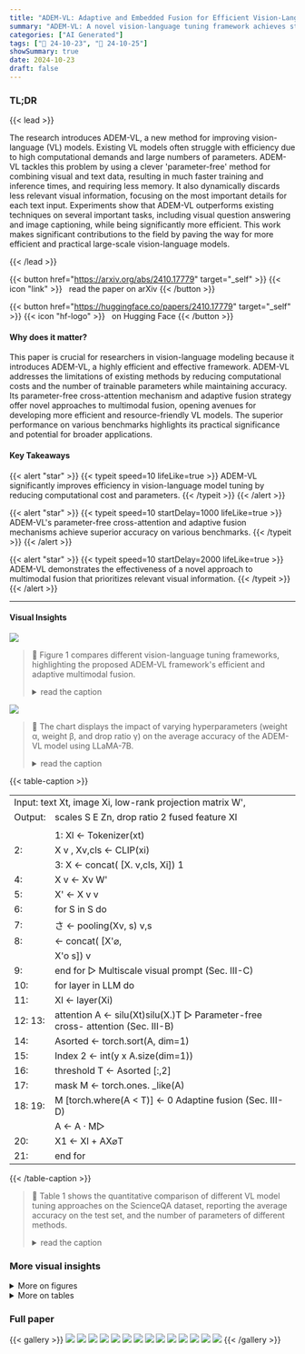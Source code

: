 ```yaml
---
title: "ADEM-VL: Adaptive and Embedded Fusion for Efficient Vision-Language Tuning"
summary: "ADEM-VL: A novel vision-language tuning framework achieves state-of-the-art accuracy with significantly reduced computational cost and parameters, using a parameter-free cross-attention mechanism and ..."
categories: ["AI Generated"]
tags: ["🔖 24-10-23", "🤗 24-10-25"]
showSummary: true
date: 2024-10-23
draft: false
---
```


### TL;DR


{{< lead >}}

The research introduces ADEM-VL, a new method for improving vision-language (VL) models.  Existing VL models often struggle with efficiency due to high computational demands and large numbers of parameters. ADEM-VL tackles this problem by using a clever 'parameter-free' method for combining visual and text data, resulting in much faster training and inference times, and requiring less memory.  It also dynamically discards less relevant visual information, focusing on the most important details for each text input. Experiments show that ADEM-VL outperforms existing techniques on several important tasks, including visual question answering and image captioning, while being significantly more efficient.  This work makes significant contributions to the field by paving the way for more efficient and practical large-scale vision-language models.

{{< /lead >}}


{{< button href="https://arxiv.org/abs/2410.17779" target="_self" >}}
{{< icon "link" >}} &nbsp; read the paper on arXiv
{{< /button >}}

{{< button href="https://huggingface.co/papers/2410.17779" target="_self" >}}
{{< icon "hf-logo" >}} &nbsp; on Hugging Face
{{< /button >}}

#### Why does it matter?
This paper is crucial for researchers in vision-language modeling because it introduces ADEM-VL, a highly efficient and effective framework. ADEM-VL addresses the limitations of existing methods by reducing computational costs and the number of trainable parameters while maintaining accuracy. Its parameter-free cross-attention mechanism and adaptive fusion strategy offer novel approaches to multimodal fusion, opening avenues for developing more efficient and resource-friendly VL models. The superior performance on various benchmarks highlights its practical significance and potential for broader applications.
#### Key Takeaways

{{< alert "star" >}}
{{< typeit speed=10 lifeLike=true >}} ADEM-VL significantly improves efficiency in vision-language model tuning by reducing computational cost and parameters. {{< /typeit >}}
{{< /alert >}}

{{< alert "star" >}}
{{< typeit speed=10 startDelay=1000 lifeLike=true >}} ADEM-VL's parameter-free cross-attention and adaptive fusion mechanisms achieve superior accuracy on various benchmarks. {{< /typeit >}}
{{< /alert >}}

{{< alert "star" >}}
{{< typeit speed=10 startDelay=2000 lifeLike=true >}} ADEM-VL demonstrates the effectiveness of a novel approach to multimodal fusion that prioritizes relevant visual information. {{< /typeit >}}
{{< /alert >}}

------
#### Visual Insights



![](figures/figures_4_0.png)

> 🔼 Figure 1 compares different vision-language tuning frameworks, highlighting the proposed ADEM-VL framework's efficient and adaptive multimodal fusion.
> <details>
> <summary>read the caption</summary>
> Fig. 1. Comparison of different vision-language tuning frameworks: (a) Methods that directly extend the input space of the language model with extracted vision features. (b) Methods that fuse vision information into the language model via cross-attention. (c) Our proposed ADEM-VL framework, which incorporates parameter-free cross-attention, multiscale visual prompting, and adaptive multimodal fusion designs. This approach ensures both parameter and computational efficiency while delivering promising performance.
> </details>





![](charts/charts_11_0.png)

> 🔼 The chart displays the impact of varying hyperparameters (weight α, weight β, and drop ratio γ) on the average accuracy of the ADEM-VL model using LLaMA-7B.
> <details>
> <summary>read the caption</summary>
> Fig. 2. Comparison of different hyperparameter settings in the ADEM-VL with LLaMA-7B as the language model.
> </details>





{{< table-caption >}}
<br><table id='4' style='font-size:16px'><tr><td colspan="2">Input: text Xt, image Xi, low-rank projection matrix W',</td></tr><tr><td>Output:</td><td>scales S E Zn, drop ratio 2 fused feature XI</td></tr><tr><td colspan="2"></td></tr><tr><td></td><td>1: Xl ← Tokenizer(xt)</td></tr><tr><td>2:</td><td>X v , Xv,cls ← CLIP(xi)</td></tr><tr><td></td><td>3: X ← concat( [X. v,cls, Xi]) 1</td></tr><tr><td>4:</td><td>X v ← Xv W'</td></tr><tr><td>5:</td><td>X' ← X v v</td></tr><tr><td>6:</td><td>for S in S do</td></tr><tr><td>7:</td><td>さ ← pooling(Xv, s) v,s</td></tr><tr><td>8:</td><td>← concat( [X'⌀,</td></tr><tr><td></td><td>X'o s]) v</td></tr><tr><td>9:</td><td>end for ▷ Multiscale visual prompt (Sec. III-C)</td></tr><tr><td>10:</td><td>for layer in LLM do</td></tr><tr><td>11:</td><td>Xl ← layer(Xi)</td></tr><tr><td>12: 13:</td><td>attention A ← silu(Xt)silu(X.)T ▷ Parameter-free cross- attention (Sec. III-B)</td></tr><tr><td>14:</td><td>Asorted ← torch.sort(A, dim=1)</td></tr><tr><td>15:</td><td>Index 2 ← int(y x A.size(dim=1))</td></tr><tr><td>16:</td><td>threshold T ← Asorted [:,2]</td></tr><tr><td>17:</td><td>mask M ← torch.ones. _like(A)</td></tr><tr><td>18: 19:</td><td>M [torch.where(A < T)] ← 0 Adaptine fusion (Sec. III-D)</td></tr><tr><td></td><td>A ← A · M▷</td></tr><tr><td>20:</td><td>X1 ← Xl + AX⌀T</td></tr><tr><td>21:</td><td>end for</td></tr></table>{{< /table-caption >}}

> 🔼 Table 1 shows the quantitative comparison of different VL model tuning approaches on the ScienceQA dataset, reporting the average accuracy on the test set, and the number of parameters of different methods.
> <details>
> <summary>read the caption</summary>
> TABLE I EVALUATION RESULTS ON SCIENCEQA TEST SET. NAT = NATURAL SCIENCE, SOC = SOCIAL SCIENCE, LAN = LANGUAGE SCIENCE, TXT = TEXT CONTEXT, IMG = IMAGE CONTEXT, NO = NO CONTEXT, G1-6 = GRADES 1-6, G7-12 = GRADES 7-12.
> </details>



### More visual insights

<details>
<summary>More on figures
</summary>


![](figures/figures_11_0.png)

> 🔼 The figure shows examples of image captioning results, visualizing the model's decisions on which image features to use at each layer for different scales.
> <details>
> <summary>read the caption</summary>
> Fig. 3. Visualization of image captioning results with LLaMA-7B. In each row, the left figure is the original image, while the middle and right figures demonstrate the dropping decisions for features at two different scales.
> </details>



![](figures/figures_11_1.png)

> 🔼 The figure compares different vision-language tuning frameworks, highlighting the proposed ADEM-VL framework's efficiency and effectiveness.
> <details>
> <summary>read the caption</summary>
> Fig. 1. Comparison of different vision-language tuning frameworks: (a) Methods that directly extend the input space of the language model with extracted vision features. (b) Methods that fuse vision information into the language model via cross-attention. (c) Our proposed ADEM-VL framework, which incorporates parameter-free cross-attention, multiscale visual prompting, and adaptive multimodal fusion designs. This approach ensures both parameter and computational efficiency while delivering promising performance.
> </details>



![](figures/figures_11_2.png)

> 🔼 The figure compares different vision-language tuning frameworks, highlighting the proposed ADEM-VL framework's efficient and adaptive multimodal fusion approach.
> <details>
> <summary>read the caption</summary>
> Fig. 1. Comparison of different vision-language tuning frameworks: (a) Methods that directly extend the input space of the language model with extracted vision features. (b) Methods that fuse vision information into the language model via cross-attention. (c) Our proposed ADEM-VL framework, which incorporates parameter-free cross-attention, multiscale visual prompting, and adaptive multimodal fusion designs. This approach ensures both parameter and computational efficiency while delivering promising performance.
> </details>



![](figures/figures_11_3.png)

> 🔼 Figure 3 shows examples of image captioning results, visualizing how the model makes decisions on which image features to use based on their importance for each text token at different scales.
> <details>
> <summary>read the caption</summary>
> Fig. 3. Visualization of image captioning results with LLaMA-7B. In each row, the left figure is the original image, while the middle and right figures demonstrate the dropping decisions for features at two different scales.
> </details>



![](figures/figures_11_4.png)

> 🔼 The figure compares three different vision-language tuning frameworks, highlighting the proposed ADEM-VL framework's efficiency and effectiveness in multimodal fusion.
> <details>
> <summary>read the caption</summary>
> Fig. 1. Comparison of different vision-language tuning frameworks: (a) Methods that directly extend the input space of the language model with extracted vision features. (b) Methods that fuse vision information into the language model via cross-attention. (c) Our proposed ADEM-VL framework, which incorporates parameter-free cross-attention, multiscale visual prompting, and adaptive multimodal fusion designs. This approach ensures both parameter and computational efficiency while delivering promising performance.
> </details>



![](figures/figures_11_5.png)

> 🔼 The figure visualizes image captioning results, showing the original image alongside visualizations of the model's decisions on which image features to drop at different scales.
> <details>
> <summary>read the caption</summary>
> Fig. 3. Visualization of image captioning results with LLaMA-7B. In each row, the left figure is the original image, while the middle and right figures demonstrate the dropping decisions for features at two different scales.
> </details>



![](figures/figures_11_6.png)

> 🔼 The figure shows how the adaptive fusion scheme in ADEM-VL dynamically discards less relevant visual features for improved efficiency and performance in image captioning.
> <details>
> <summary>read the caption</summary>
> Fig. 3. Visualization of image captioning results with LLaMA-7B. In each row, the left figure is the original image, while the middle and right figures demonstrate the dropping decisions for features at two different scales.
> </details>



![](figures/figures_12_0.png)

> 🔼 The figure shows example outputs from a vision-language model performing zero-shot instruction following tasks, demonstrating its ability to generate coherent and relevant responses based on image and instruction inputs.
> <details>
> <summary>read the caption</summary>
> Fig. 4. Examples of zero-shot instruction-following tasks with LLaMA-7B.
> </details>



![](figures/figures_12_1.png)

> 🔼 The figure compares three different vision-language tuning frameworks, highlighting the proposed ADEM-VL framework's efficient and adaptive multimodal fusion approach.
> <details>
> <summary>read the caption</summary>
> Fig. 1. Comparison of different vision-language tuning frameworks: (a) Methods that directly extend the input space of the language model with extracted vision features. (b) Methods that fuse vision information into the language model via cross-attention. (c) Our proposed ADEM-VL framework, which incorporates parameter-free cross-attention, multiscale visual prompting, and adaptive multimodal fusion designs. This approach ensures both parameter and computational efficiency while delivering promising performance.
> </details>



![](figures/figures_12_2.png)

> 🔼 The figure compares different vision-language tuning frameworks, highlighting the proposed ADEM-VL framework's efficiency and effectiveness through parameter-free cross-attention, multiscale visual prompting, and adaptive fusion.
> <details>
> <summary>read the caption</summary>
> Fig. 1. Comparison of different vision-language tuning frameworks: (a) Methods that directly extend the input space of the language model with extracted vision features. (b) Methods that fuse vision information into the language model via cross-attention. (c) Our proposed ADEM-VL framework, which incorporates parameter-free cross-attention, multiscale visual prompting, and adaptive multimodal fusion designs. This approach ensures both parameter and computational efficiency while delivering promising performance.
> </details>



![](figures/figures_12_3.png)

> 🔼 The figure compares different vision-language tuning frameworks, highlighting the proposed ADEM-VL framework's efficiency and effectiveness through parameter-free cross-attention, multiscale visual prompting, and adaptive fusion.
> <details>
> <summary>read the caption</summary>
> Fig. 1. Comparison of different vision-language tuning frameworks: (a) Methods that directly extend the input space of the language model with extracted vision features. (b) Methods that fuse vision information into the language model via cross-attention. (c) Our proposed ADEM-VL framework, which incorporates parameter-free cross-attention, multiscale visual prompting, and adaptive multimodal fusion designs. This approach ensures both parameter and computational efficiency while delivering promising performance.
> </details>



</details>




<details>
<summary>More on tables
</summary>


{{< table-caption >}}
<table id='4' style='font-size:18px'><tr><td rowspan="2">Method</td><td colspan="2">#Param</td><td colspan="3">Subject</td><td colspan="3">Context Modality</td><td colspan="2">Grade</td><td rowspan="2">Average</td></tr><tr><td>Trainable</td><td>LLM</td><td>NAT</td><td>SOC</td><td>LAN</td><td>TXT</td><td>IMG</td><td>NO</td><td>G1-6 G7-12</td><td></td></tr><tr><td colspan="12">Zero-/few-shot methods</td></tr><tr><td>Human [68]</td><td>-</td><td>-</td><td>90.23</td><td>84.97</td><td>87.48</td><td>89.60</td><td>87.50</td><td>88.10</td><td>91.59</td><td>82.42</td><td>88.40</td></tr><tr><td>GPT-3.5 [68]</td><td>-</td><td>-</td><td>74.64</td><td>69.74</td><td>76.00</td><td>74.44</td><td>67.28</td><td>77.42</td><td>76.80</td><td>68.89</td><td>73.97</td></tr><tr><td>GPT-3.5 [68]</td><td>-</td><td>-</td><td>75.44</td><td>70.87</td><td>78.09</td><td>74.68</td><td>67.43</td><td>79.93</td><td>78.23</td><td>69.68</td><td>75.17</td></tr><tr><td>GPT-4 []</td><td>-</td><td>-</td><td>84.06</td><td>73.45</td><td>87.36</td><td>81.87</td><td>70.75</td><td>90.73</td><td>84.69</td><td>79.10</td><td>82.69</td></tr><tr><td colspan="12">Full training methods</td></tr><tr><td>UnifiedQA [68]</td><td>223M</td><td>-</td><td>71.00</td><td>76.04</td><td>78.91</td><td>66.42</td><td>66.53</td><td>81.81</td><td>77.06</td><td>68.82</td><td>74.11</td></tr><tr><td>MM-CoTBase [69]</td><td>223M</td><td>-</td><td>87.52</td><td>77.17</td><td>85.82</td><td>87.88</td><td>82.90</td><td>86.83</td><td>84.65</td><td>85.37</td><td>84.91</td></tr><tr><td>MM-CoTLarge [69]</td><td>733M</td><td>-</td><td>95.91</td><td>82.00</td><td>90.82</td><td>95.26</td><td>88.80</td><td>92.89</td><td>92.44</td><td>90.31</td><td>91.68</td></tr><tr><td>LLaVA []</td><td>7B</td><td>7B</td><td>-</td><td>-</td><td>-</td><td>-</td><td>-</td><td>-</td><td>-</td><td>-</td><td>89.84</td></tr><tr><td>LLaVA []</td><td>13B</td><td>13B</td><td>90.36</td><td>95.95</td><td>88.00</td><td>89.49</td><td>88.00</td><td>90.66</td><td>90.93</td><td>90.90</td><td>90.92</td></tr><tr><td colspan="12">PEFT methods with LLaMA</td></tr><tr><td>LLaMA-Adapter []</td><td>1.8M</td><td>7B</td><td>84.37</td><td>88.30</td><td>84.36</td><td>83.72</td><td>80.32</td><td>86.90</td><td>85.83</td><td>84.05</td><td>85.19</td></tr><tr><td>LLaVA-LoRA []</td><td>4.4M</td><td>7B</td><td>91.70</td><td>94.60</td><td>86.09</td><td>91.25</td><td>90.28</td><td>88.64</td><td>91.52</td><td>89.65</td><td>90.85</td></tr><tr><td>LaVIN [10]</td><td>3.8M</td><td>7B</td><td>89.25</td><td>94.94</td><td>85.24</td><td>88.51</td><td>87.46</td><td>88.08</td><td>90.16</td><td>88.07</td><td>89.41</td></tr><tr><td>LaVIN [10]</td><td>5.4M</td><td>13B</td><td>90.32</td><td>94.38</td><td>87.73</td><td>89.44</td><td>87.65</td><td>90.31</td><td>91.19</td><td>89.26</td><td>90.50</td></tr><tr><td>Mem VP [59]</td><td>3.9M</td><td>7B</td><td>94.45</td><td>95.05</td><td>88.64</td><td>93.99</td><td>92.36</td><td>90.94</td><td>93.10</td><td>93.01</td><td>93.07</td></tr><tr><td>Mem VP [59]</td><td>5.5M</td><td>13B</td><td>95.07</td><td>95.15</td><td>90.00</td><td>94.43</td><td>92.86</td><td>92.47</td><td>93.61</td><td>94.07</td><td>93.78</td></tr><tr><td>ADEM-VL</td><td>4.5M</td><td>7B</td><td>95.52</td><td>95.39</td><td>89.18</td><td>95.36</td><td>93.95</td><td>90.94</td><td>93.87</td><td>93.80</td><td>93.85</td></tr><tr><td>ADEM-VL</td><td>5.5M</td><td>13B</td><td>96.00</td><td>94.94</td><td>91.27</td><td>95.45</td><td>93.95</td><td>93.03</td><td>94.46</td><td>94.73</td><td>94.55</td></tr><tr><td colspan="12">PEFT methods with LLaMA2</td></tr><tr><td>Mem VP [59]</td><td>3.9M</td><td>7B</td><td>93.12</td><td>94.60</td><td>89.27</td><td>92.86</td><td>91.13</td><td>91.15</td><td>92.51</td><td>92.29</td><td>92.43</td></tr><tr><td>ADEM-VL</td><td>4.5M</td><td>7B</td><td>95.74</td><td>94.83</td><td>90.00</td><td>95.50</td><td>93.75</td><td>91.78</td><td>94.16</td><td>93.87</td><td>94.06</td></tr></table>{{< /table-caption >}}
> 🔼 {{ table.description }}
> <details>
> <summary>read the caption</summary>
> {{ table.caption }}
> </details>


> Table I presents a comparison of various vision-language models' performance on the ScienceQA dataset, categorized by method type (zero-/few-shot, full training, parameter-efficient fine-tuning), model size, and context modality, showing the average accuracy achieved.


{{< table-caption >}}
<table id='9' style='font-size:18px'><tr><td>Method</td><td>#T.</td><td>BLEU-4</td><td>CIDEr</td></tr><tr><td>ClipCap [77]</td><td>-</td><td>33.5</td><td>113.1</td></tr><tr><td>VisionLLM-H [78]</td><td>-</td><td>32.1</td><td>114.2</td></tr><tr><td>BLIP [60]</td><td>583M</td><td>40.4</td><td>136.7</td></tr><tr><td>BLIP-2 [35]</td><td>188M</td><td>43.7</td><td>145.3</td></tr><tr><td>*LLaMA-Adapter V2 [29]</td><td>14M</td><td>36.2</td><td>122.2</td></tr><tr><td>*LaVIN [10]</td><td>5.4M</td><td>37.8</td><td>131.7</td></tr><tr><td>* ADEM-VL</td><td>5.5M</td><td>38.5</td><td>133.2</td></tr></table>{{< /table-caption >}}
> 🔼 {{ table.description }}
> <details>
> <summary>read the caption</summary>
> {{ table.caption }}
> </details>


> The table presents quantitative results of different vision-language models on the COCO Caption dataset, comparing the performance of various approaches in terms of BLEU-4 and CIDEr scores, along with the number of trainable parameters.


{{< table-caption >}}
<table id='4' style='font-size:18px'><tr><td>Method</td><td>#Trainable param</td><td>#Extra tokens</td><td>MME-P</td><td>MME-C</td></tr><tr><td>LLaVA []</td><td>13B</td><td>256</td><td>502.8</td><td>214.6</td></tr><tr><td>* Prompt-Aware Adapter [79]</td><td>-</td><td>256</td><td>1375.0</td><td>289.3</td></tr><tr><td>* MiniGPT-4 [36]</td><td>-</td><td>256</td><td>866.5</td><td>292.1</td></tr><tr><td>* LayerNorm [80]</td><td>325M</td><td>256</td><td>929.3</td><td>254.3</td></tr><tr><td>LayerNorm-simp. [80]</td><td>0.4M</td><td>256</td><td>824.3</td><td>221.1</td></tr><tr><td>* LLaMA-Adapter [9]</td><td>14M</td><td>-</td><td>972.6</td><td>248.9</td></tr><tr><td>** LaVIN [10]</td><td>5.4M</td><td>7</td><td>963.6</td><td>249.6</td></tr><tr><td>ADEM-VL</td><td>5.5M</td><td>1</td><td>966.2</td><td>270.7</td></tr></table>{{< /table-caption >}}
> 🔼 {{ table.description }}
> <details>
> <summary>read the caption</summary>
> {{ table.caption }}
> </details>


> Table III presents a comparison of different vision-language models on the MME benchmark, showing the number of trainable parameters, extra tokens, and performance scores for perception and cognition.


{{< table-caption >}}
<table id='6' style='font-size:16px'><tr><td rowspan="2">Method</td><td colspan="2">#Param</td><td colspan="2">Image QA</td><td colspan="2">Benchmark</td></tr><tr><td>Trainable</td><td>LLM</td><td>VQAv2</td><td>GQA</td><td>MMB</td><td>MMMU</td></tr><tr><td colspan="7">Full training methods</td></tr><tr><td>LLaVA []</td><td>13B</td><td>13B</td><td>-</td><td>-</td><td>34.1</td><td>32.3</td></tr><tr><td>mPLUG-Owl2 [81]</td><td>8.2B</td><td>8.2B</td><td>79.4</td><td>56.1</td><td>64.5</td><td>-</td></tr><tr><td>InternLM-XComposer2 [32]</td><td>7B</td><td>7B</td><td>-</td><td>-</td><td>79.6</td><td>42.0</td></tr><tr><td>MoE-LLaVA-1.6Bx4-Top2 [82]</td><td>6.4B</td><td>6.4B</td><td>76.7</td><td>60.3</td><td>60.2</td><td>-</td></tr><tr><td colspan="7">PEFT methods</td></tr><tr><td>MiniGPT-4 [36]</td><td>-</td><td>13B</td><td>-</td><td>-</td><td>23.0</td><td>-</td></tr><tr><td>LaVIN [10]</td><td>5.4M</td><td>13B</td><td>68.6*</td><td>48.8*</td><td>56.7*</td><td>35.0*</td></tr><tr><td>ADEM-VL</td><td>4.5M</td><td>7B</td><td>71.7</td><td>52.4</td><td>52.4</td><td>34.2</td></tr><tr><td>ADEM-VL</td><td>5.5M</td><td>13B</td><td>73.5</td><td>56.0</td><td>58.4</td><td>38.3</td></tr></table>{{< /table-caption >}}
> 🔼 {{ table.description }}
> <details>
> <summary>read the caption</summary>
> {{ table.caption }}
> </details>


> Table IV compares the performance of different vision-language models on various image understanding tasks, including the number of trainable parameters and the performance on VQAv2, GQA, MMB, and MMMU benchmarks.


{{< table-caption >}}
<table id='4' style='font-size:18px'><tr><td rowspan="2">Method</td><td colspan="2">#Param</td><td rowspan="2">FLOPs</td><td colspan="2">#Time (s/batch)</td><td colspan="3">#Overall training time (GPU Hours)</td></tr><tr><td>T.</td><td>LLM</td><td>Training</td><td>Inference</td><td>ScienceQA</td><td>COCO caption</td><td>Instruction</td></tr><tr><td>LLaVA-LoRA [59]</td><td>4.4M</td><td>7B</td><td>110.44T</td><td>0.49</td><td>3.42</td><td>8.8</td><td>-</td><td>-</td></tr><tr><td>LaVIN [10]</td><td>3.8M</td><td>7B</td><td>56.19T</td><td>0.39</td><td>2.06</td><td>6.8</td><td>12.7</td><td>211.4</td></tr><tr><td>MemVP [59]</td><td>3.9M</td><td>7B</td><td>54.81T</td><td>0.28</td><td>1.88</td><td>5.1</td><td>-</td><td>-</td></tr><tr><td>MemVP [59]</td><td>5.5M</td><td>13B</td><td>132.76T</td><td>0.46</td><td>3.07</td><td>8.1</td><td>-</td><td>-</td></tr><tr><td>ADEM-VL</td><td>4.5M</td><td>7B</td><td>54.93T</td><td>0.25</td><td>1.86</td><td>4.3</td><td>8.0</td><td>134.8</td></tr><tr><td>ADEM-VL</td><td>5.5M</td><td>13B</td><td>133.26T</td><td>0.39</td><td>2.97</td><td>6.9</td><td>12.5</td><td>212.9</td></tr></table>{{< /table-caption >}}
> 🔼 {{ table.description }}
> <details>
> <summary>read the caption</summary>
> {{ table.caption }}
> </details>


> This table compares the training and inference speed, along with the number of parameters and FLOPs, of various vision-language models.


{{< table-caption >}}
<table id='7' style='font-size:18px'><tr><td rowspan="2">Setting</td><td rowspan="2">#Trainable</td><td colspan="3">Subject</td><td colspan="3">Context Modality</td><td colspan="2">Grade</td><td rowspan="2">Average</td></tr><tr><td>NAT</td><td>SOC</td><td>LAN</td><td>TXT</td><td>IMG</td><td>NO</td><td>G1-6</td><td>G7-12</td></tr><tr><td>Baseline</td><td>3.4M</td><td>93.49</td><td>95.05</td><td>88.21</td><td>92.85</td><td>91.28</td><td>90.92</td><td>92.50</td><td>92.35</td><td>92.45</td></tr><tr><td>+ [cls] token</td><td>4.0M</td><td>93.70</td><td>95.00</td><td>88.46</td><td>93.19</td><td>91.85</td><td>90.63</td><td>92.37</td><td>93.05</td><td>92.61</td></tr><tr><td>+ Parameter-free xattn</td><td>4.0M</td><td>94.60</td><td>95.65</td><td>89.00</td><td>94.56</td><td>93.19</td><td>90.89</td><td>93.42</td><td>93.27</td><td>93.37</td></tr><tr><td>+ Multiscale VP</td><td>4.5M</td><td>95.10</td><td>95.50</td><td>88.50</td><td>94.87</td><td>93.48</td><td>90.66</td><td>93.61</td><td>93.21</td><td>93.47</td></tr><tr><td>+ Adaptive fusion</td><td>4.5M</td><td>95.52</td><td>95.39</td><td>89.18</td><td>95.36</td><td>93.95</td><td>90.94</td><td>93.87</td><td>93.80</td><td>93.85</td></tr></table>{{< /table-caption >}}
> 🔼 {{ table.description }}
> <details>
> <summary>read the caption</summary>
> {{ table.caption }}
> </details>


> Table VI presents the ablation study of each component in the ADEM-VL framework using LLaMA-7B as the language model, showing the impact of each module on the average accuracy across various categories and grades.


{{< table-caption >}}
<table id='10' style='font-size:20px'><tr><td>Query from</td><td>Add to</td><td>Average</td></tr><tr><td>MHSA (in)</td><td>MHSA (in)</td><td>92.19</td></tr><tr><td>MHSA (in)</td><td>MHSA (out)</td><td>93.18</td></tr><tr><td>MHSA (out)</td><td>MHSA (out)</td><td>92.00</td></tr><tr><td>MLP (in)</td><td>MLP (in)</td><td>91.77</td></tr><tr><td>MLP (in)</td><td>MLP (out)</td><td>93.85</td></tr><tr><td>MLP (out)</td><td>MLP (out)</td><td>92.27</td></tr></table>{{< /table-caption >}}
> 🔼 {{ table.description }}
> <details>
> <summary>read the caption</summary>
> {{ table.caption }}
> </details>


> The table compares the average accuracy on the ScienceQA dataset using different configurations of cross-attention module placement within the language model.


{{< table-caption >}}
<table id='12' style='font-size:18px'><tr><td>Projection</td><td>formula</td><td>Average</td></tr><tr><td>None</td><td>x → x</td><td>92.16</td></tr><tr><td>Softmax</td><td>x → softmax(x)</td><td>79.42</td></tr><tr><td>ReLU</td><td>x → relu(x)</td><td>91.99</td></tr><tr><td>ELU</td><td>x → elu(x)</td><td>92.45</td></tr><tr><td>SiLU</td><td>x → silu(x)</td><td>93.85</td></tr><tr><td>SiLU (positive)</td><td>x → silu(x) - min(x)</td><td>38.58</td></tr></table>{{< /table-caption >}}
> 🔼 {{ table.description }}
> <details>
> <summary>read the caption</summary>
> {{ table.caption }}
> </details>


> Table VIII compares different non-parameterized linear projection methods used in Equation 3 of the ADEM-VL framework, showing their impact on the average accuracy when using LLaMA-7B as the language model.


{{< table-caption >}}
<table id='5' style='font-size:20px'><tr><td>Down sample</td><td>Size</td><td>Average</td></tr><tr><td>None</td><td>256</td><td>93.70</td></tr><tr><td>Avg. pooling</td><td>64</td><td>92.82</td></tr><tr><td>Avg. pooling</td><td>16</td><td>91.65</td></tr><tr><td>Avg. pooling</td><td>concat(64,16)</td><td>93.24</td></tr><tr><td>Avg. pooling</td><td>concat(256,16)</td><td>93.65</td></tr><tr><td>Avg. pooling</td><td>concat(256,64)</td><td>93.85</td></tr><tr><td>Avg. pooling</td><td>concat(256,64,16)</td><td>93.59</td></tr><tr><td>Max pooling</td><td>concat(256,64)</td><td>93.55</td></tr></table>{{< /table-caption >}}
> 🔼 {{ table.description }}
> <details>
> <summary>read the caption</summary>
> {{ table.caption }}
> </details>


> Table IX shows the comparison of different downsampling methods and scales in generating multimodal visual prompts with LLaMA-7B as the language model, presenting average accuracy results for various configurations.


{{< table-caption >}}
<table id='7' style='font-size:16px'><tr><td colspan="2">Visual input</td><td rowspan="2">Average</td></tr><tr><td>#Visual tokens</td><td>[cls] token</td></tr><tr><td>0</td><td>X</td><td>92.97</td></tr><tr><td>0</td><td>V</td><td>93.85</td></tr><tr><td>64</td><td>X</td><td>92.47</td></tr><tr><td>64</td><td>V</td><td>92.86</td></tr><tr><td>256</td><td>X</td><td>89.86</td></tr><tr><td>256</td><td>V</td><td>90.17</td></tr></table>{{< /table-caption >}}
> 🔼 {{ table.description }}
> <details>
> <summary>read the caption</summary>
> {{ table.caption }}
> </details>


> Table X shows the impact of integrating different input-stage fusion schemes on the performance of the ADEM-VL model using LLaMA-7B, comparing the use of [cls] tokens and different numbers of visual tokens.


</details>


### Full paper

{{< gallery >}}
<img src="paper_images/1.png" class="grid-w50 md:grid-w33 xl:grid-w25" />
<img src="paper_images/2.png" class="grid-w50 md:grid-w33 xl:grid-w25" />
<img src="paper_images/3.png" class="grid-w50 md:grid-w33 xl:grid-w25" />
<img src="paper_images/4.png" class="grid-w50 md:grid-w33 xl:grid-w25" />
<img src="paper_images/5.png" class="grid-w50 md:grid-w33 xl:grid-w25" />
<img src="paper_images/6.png" class="grid-w50 md:grid-w33 xl:grid-w25" />
<img src="paper_images/7.png" class="grid-w50 md:grid-w33 xl:grid-w25" />
<img src="paper_images/8.png" class="grid-w50 md:grid-w33 xl:grid-w25" />
<img src="paper_images/9.png" class="grid-w50 md:grid-w33 xl:grid-w25" />
<img src="paper_images/10.png" class="grid-w50 md:grid-w33 xl:grid-w25" />
<img src="paper_images/11.png" class="grid-w50 md:grid-w33 xl:grid-w25" />
<img src="paper_images/12.png" class="grid-w50 md:grid-w33 xl:grid-w25" />
<img src="paper_images/13.png" class="grid-w50 md:grid-w33 xl:grid-w25" />
<img src="paper_images/14.png" class="grid-w50 md:grid-w33 xl:grid-w25" />
{{< /gallery >}}